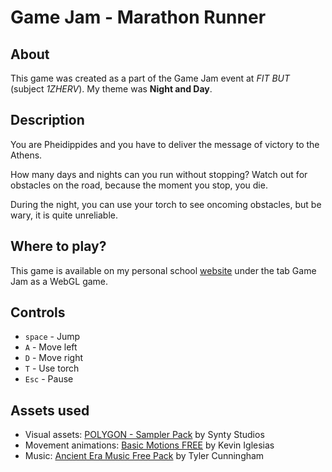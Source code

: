 # Game Jam - Marathon Runner

## About
This game was created as a part of the Game Jam event at *FIT BUT* (subject *1ZHERV*).
My theme was **Night and Day**.

## Description
You are Pheidippides and you have to deliver the message of victory to the Athens.

How many days and nights can you run without stopping? Watch out for obstacles on the road, because the moment you stop, you die.

During the night, you can use your torch to see oncoming obstacles, but be wary, it is quite unreliable.

## Where to play?
This game is available on my personal school [website](https://www.stud.fit.vutbr.cz/~xaugus14/) under the tab Game Jam as a WebGL game.

## Controls
- `space` - Jump
- `A` - Move left
- `D` - Move right
- `T` - Use torch
- `Esc` - Pause

## Assets used
- Visual assets: [POLYGON - Sampler Pack](https://assetstore.unity.com/packages/3d/environments/polygon-sampler-pack-207048) by Synty Studios
- Movement animations: [Basic Motions FREE](https://assetstore.unity.com/packages/3d/animations/basic-motions-free-154271) by Kevin Iglesias
- Music: [Ancient Era Music Free Pack](https://assetstore.unity.com/packages/audio/music/ancient-era-music-free-pack-146823) by Tyler Cunningham
